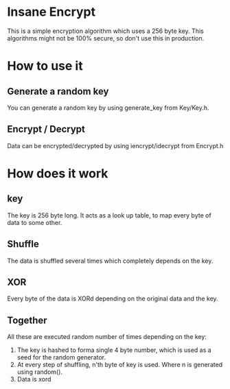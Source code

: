 # Insane Encrypt
This is a simple encryption algorithm which uses a 256 byte key. This algorithms might not be 100% secure, so don't use this in production.

# How to use it
## Generate a random key
You can generate a random key by using generate_key from Key/Key.h.

## Encrypt / Decrypt
Data can be encrypted/decrypted by using iencrypt/idecrypt from Encrypt.h

# How does it work
## key
The key is 256 byte long. It acts as a look up table, to map every byte of data to some other.

## Shuffle
The data is shuffled several times which completely depends on the key. 

## XOR
Every byte of the data is XORd depending on the original data and the key. 

## Together
All these are executed random number of times depending on the key:

1. The key is hashed to forma single 4 byte number, which is used as a seed for the random generator.
2. At every step of shuffling, n'th byte of key is used. Where n is generated using random().
3. Data is xord